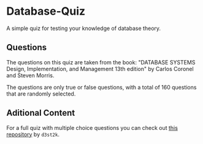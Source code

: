 # Database-Quiz
A simple quiz for testing your knowledge of database theory.

## Questions
The questions on this quiz are taken from the book: "DATABASE SYSTEMS Design, Implementation, and Management 13th edition" by Carlos Coronel and Steven Morris.

The questions are only true or false questions, with a total of 160 questions that are randomly selected.

## Aditional Content
For a full quiz with multiple choice questions you can check out [this repository](https://github.com/d3st2k/Database-Quiz) by `d3st2k`.
